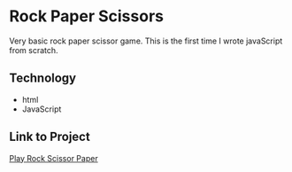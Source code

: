 # Rock Paper Scissors
<p>Very basic rock paper scissor game. This is the first time I wrote javaScript from scratch. </p>

## Technology
<ul>
  <li>html</li>
  <li>JavaScript</li>
  </ul>
  
## Link to Project
<a href="http://165.232.129.211/rockpaper/">Play Rock Scissor Paper</a>
